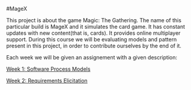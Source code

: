 #MageX

This project is about the game Magic: The Gathering. The name of this particular build is MageX and it simulates the
card game. It has constant updates with new content(that is, cards). It provides online multiplayer support. During this
course we will be evaluating models and pattern present in this project, in order to contribute ourselves by the end of it.

Each week we will be given an assignement with a given description:

[Week 1: Software Process Models](https://github.com/PedroTav/mage/blob/master/ESOF-DOCS/Week1.md)

[Week 2: Requirements Elicitation](https://github.com/PedroTav/mage/blob/master/ESOF-DOCS/Week2.md)
